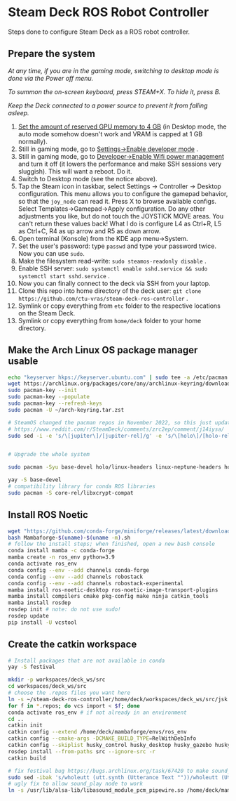 # Steam Deck ROS Robot Controller

Steps done to configure Steam Deck as a ROS robot controller.

## Prepare the system

*At any time, if you are in the gaming mode, switching to desktop mode is done via the Power off menu.*

*To summon the on-screen keyboard, press STEAM+X. To hide it, press B.*

*Keep the Deck connected to a power source to prevent it from falling asleep.*

1. [Set the amount of reserved GPU memory to 4 GB](https://www.youtube.com/watch?v=3iivwka513Y&t=677s) (in Desktop mode, the auto mode somehow doesn't work and VRAM is capped at 1 GB normally).
1. Still in gaming mode, go to [Settings->Enable developer mode](https://tuxexplorer.com/how-to-enable-developer-mode-on-steam-deck) .
2. Still in gaming mode, go to [Developer->Enable Wifi power management](https://tuxexplorer.com/wifi-power-saving-mode-on-the-steam-deck) and turn it off (it lowers the performance and make SSH sessions very sluggish). This will want a reboot. Do it.
3. Switch to Desktop mode (see the notice above).
4. Tap the Steam icon in taskbar, select Settings -> Controller -> Desktop configuration. This menu allows you to configure the gamepad behavior, so that the `joy_node` can read it. Press X to browse available configs. Select Templates->Gamepad->Apply configuration. Do any other adjustments you like, but do not touch the JOYSTICK MOVE areas. You can't return these values back! What I do is configure L4 as Ctrl+R, L5 as Ctrl+C, R4 as up arrow and R5 as down arrow.
5. Open terminal (Konsole) from the KDE app menu->System.
6. Set the user's password: type `passwd` and type your password twice. Now you can use `sudo`.
7. Make the filesystem read-write: `sudo steamos-readonly disable` .
8. Enable SSH server: `sudo systemctl enable sshd.service && sudo systemctl start sshd.service` .
9. Now you can finally connect to the deck via SSH from your laptop.
10. Clone this repo into home directory of the deck user: `git clone https://github.com/ctu-vras/steam-deck-ros-controller` .
11. Symlink or copy everything from `etc` folder to the respective locations on the Steam Deck.
12. Symlink or copy everything from `home/deck` folder to your home directory.

## Make the Arch Linux OS package manager usable

```bash
echo "keyserver hkps://keyserver.ubuntu.com" | sudo tee -a /etc/pacman.d/gnupg/gpg.conf
wget https://archlinux.org/packages/core/any/archlinux-keyring/download -O ~/arch-keyring.tar.zst
sudo pacman-key --init
sudo pacman-key --populate
sudo pacman-key --refresh-keys
sudo pacman -U ~/arch-keyring.tar.zst

# SteamOS changed the pacman repos in November 2022, so this just updates the specs of the repo files
# https://www.reddit.com/r/SteamDeck/comments/zrc2ep/comment/j14iysa/
sudo sed -i -e 's/\[jupiter\]/[jupiter-rel]/g' -e 's/\[holo\]/[holo-rel]/g' -e 's/\[core\]/[core-rel]/g' -e 's/\[extra\]/[extra-rel]/g' -e 's/\[community\]/[community-rel]/g' -e 's/\[multilib\]/[multilib-rel]/g' /etc/pacman.conf


# Upgrade the whole system

sudo pacman -Syu base-devel holo/linux-headers linux-neptune-headers holo/linux-lts-headers git glibc gcc gcc-libs fakeroot linux-api-headers libarchive

yay -S base-devel
# compatibility library for conda ROS libraries
sudo pacman -S core-rel/libxcrypt-compat
```

## Install ROS Noetic

```bash
wget "https://github.com/conda-forge/miniforge/releases/latest/download/Mambaforge-$(uname)-$(uname -m).sh"
bash Mambaforge-$(uname)-$(uname -m).sh
# follow the install steps; when finished, open a new bash console
conda install mamba -c conda-forge
mamba create -n ros_env python=3.9
conda activate ros_env
conda config --env --add channels conda-forge
conda config --env --add channels robostack
conda config --env --add channels robostack-experimental
mamba install ros-noetic-desktop ros-noetic-image-transport-plugins
mamba install compilers cmake pkg-config make ninja catkin_tools
mamba install rosdep
rosdep init # note: do not use sudo!
rosdep update
pip install -U vcstool
```

## Create the catkin workspace

```bash
# Install packages that are not available in conda
yay -S festival

mkdir -p workspaces/deck_ws/src
cd workspaces/deck_ws/src
# choose the .repos files you want here
ln -s ~/steam-deck-ros-controller/home/deck/workspaces/deck_ws/src/jsk.repos ./
for f in *.repos; do vcs import < $f; done
conda activate ros_env # if not already in an environment
cd ..
catkin init
catkin config --extend /home/deck/mambaforge/envs/ros_env
catkin config --cmake-args -DCMAKE_BUILD_TYPE=RelWithDebInfo
catkin config --skiplist husky_control husky_desktop husky_gazebo husky_navigation husky_simulator spot_driver sound_classification imagesift jsk_tilt_laser multi_map_server audio_video_recorder jsk_rosbag_tools jsk_recognition jsk_perception jsk_people_tracking_filter jsk_pcl_ros_utils jsk_pcl_ros jsk_recognition_utils jsk_recognition people_tracking_filter people leg_detector people_velocity_tracker people_velocity_tracker
rosdep install --from-paths src --ignore-src -r
catkin build

# fix festival bug https://bugs.archlinux.org/task/67420 to make sound_play node working
sudo sed -ibak 's/wholeutt (utt.synth (Utterance Text ""))/wholeutt (Utterance Text "")/' /usr/bin/text2wave
# ugly fix to allow sound_play node to work
ln -s /usr/lib/alsa-lib/libasound_module_pcm_pipewire.so /home/deck/mambaforge/envs/ros_env/lib/alsa-lib/libasound_module_pcm_pipewire.so
```
